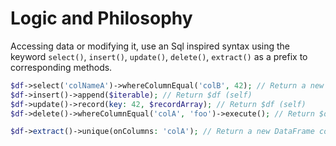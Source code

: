 # Logic and Philosophy

Accessing data or modifying it, use an Sql inspired syntax using the keyword `select()`, `insert()`, `update()`, `delete()`, `extract()` as a prefix to corresponding methods.

```php
$df->select('colNameA')->whereColumnEqual('colB', 42); // Return a new Select statement object
$df->insert()->append($iterable); // Return $df (self)
$df->update()->record(key: 42, $recordArray); // Return $df (self)
$df->delete()->whereColumnEqual('colA', 'foo')->execute(); // Return $df (self)

$df->extract()->unique(onColumns: 'colA'); // Return a new DataFrame contaning unique value from column A
```